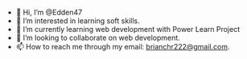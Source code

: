- 👋 Hi, I’m @Edden47
- 👀 I’m interested in learning soft skills.
- 🌱 I’m currently learning web development with Power Learn Project
- 💞️ I’m looking to collaborate on web development.
- 📫 How to reach me through my email: brianchr222@gmail.com.

<!---
Edden47/Edden47 is a ✨ special ✨ repository because its `README.md` (this file) appears on your GitHub profile.
You can click the Preview link to take a look at your changes.
--->
